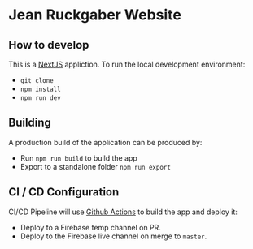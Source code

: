 # Jean Ruckgaber Website

## How to develop
This is a [NextJS](https://nextjs.org/) appliction. To run the local development environment: 

* `git clone`
* `npm install`
* `npm run dev`


## Building

A production build of the application can be produced by: 

* Run `npm run build` to build the app
* Export to a standalone folder `npm run export`

## CI / CD Configuration
CI/CD Pipeline will use [Github Actions](https://github.com/features/actions) to build the app and deploy it:

* Deploy to a Firebase temp channel on PR.
* Deploy to the Firebase live channel on merge to `master`.

